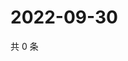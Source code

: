 # 2022-09-30

共 0 条

<!-- BEGIN WEIBO -->
<!-- 最后更新时间 Fri Sep 30 2022 15:29:55 GMT+0800 (China Standard Time) -->

<!-- END WEIBO -->
